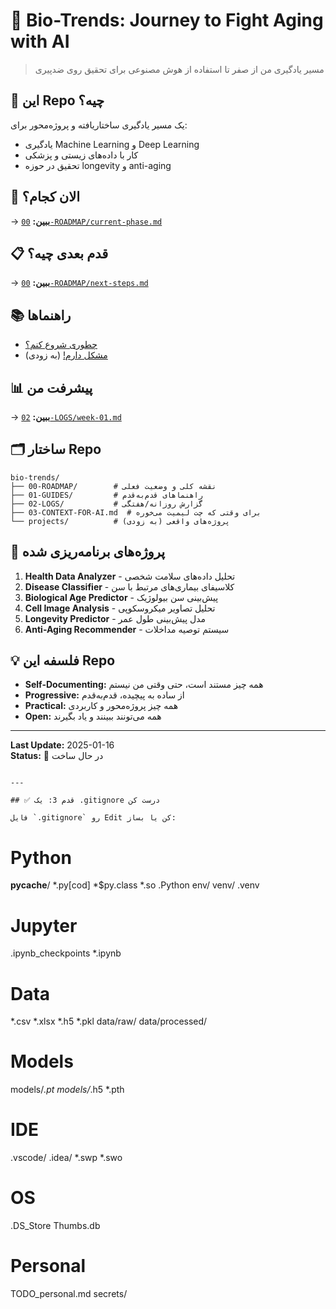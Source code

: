 # 🧬 Bio-Trends: Journey to Fight Aging with AI

> مسیر یادگیری من از صفر تا استفاده از هوش مصنوعی برای تحقیق روی ضدپیری

## 📖 این Repo چیه؟

یک مسیر یادگیری ساختاریافته و پروژه‌محور برای:
- یادگیری Machine Learning و Deep Learning
- کار با داده‌های زیستی و پزشکی
- تحقیق در حوزه longevity و anti-aging

## 🎯 الان کجام؟

→ **ببین:** [`00-ROADMAP/current-phase.md`](00-ROADMAP/current-phase.md)

## 📋 قدم بعدی چیه؟

→ **ببین:** [`00-ROADMAP/next-steps.md`](00-ROADMAP/next-steps.md)

## 📚 راهنماها

- [چطوری شروع کنم؟](01-GUIDES/how-to-start.md)
- [مشکل دارم!](01-GUIDES/debugging-guide.md) (به زودی)

## 📊 پیشرفت من

→ **ببین:** [`02-LOGS/week-01.md`](02-LOGS/week-01.md)

## 🗂️ ساختار Repo
```
bio-trends/
├── 00-ROADMAP/        # نقشه کلی و وضعیت فعلی
├── 01-GUIDES/         # راهنماهای قدم‌به‌قدم
├── 02-LOGS/           # گزارش روزانه/هفتگی
├── 03-CONTEXT-FOR-AI.md  # برای وقتی که چت لیمیت می‌خوره
└── projects/          # پروژه‌های واقعی (به زودی)
```

## 🚀 پروژه‌های برنامه‌ریزی شده

1. **Health Data Analyzer** - تحلیل داده‌های سلامت شخصی
2. **Disease Classifier** - کلاسیفای بیماری‌های مرتبط با سن
3. **Biological Age Predictor** - پیش‌بینی سن بیولوژیک
4. **Cell Image Analysis** - تحلیل تصاویر میکروسکوپی
5. **Longevity Predictor** - مدل پیش‌بینی طول عمر
6. **Anti-Aging Recommender** - سیستم توصیه مداخلات

## 💡 فلسفه این Repo

- **Self-Documenting:** همه چیز مستند است، حتی وقتی من نیستم
- **Progressive:** از ساده به پیچیده، قدم‌به‌قدم
- **Practical:** همه چیز پروژه‌محور و کاربردی
- **Open:** همه می‌تونند ببینند و یاد بگیرند

---

**Last Update:** 2025-01-16  
**Status:** 🔨 در حال ساخت
```

---

## ✅ قدم 3: یک .gitignore درست کن

فایل `.gitignore` رو Edit کن یا بساز:
```
# Python
__pycache__/
*.py[cod]
*$py.class
*.so
.Python
env/
venv/
.venv

# Jupyter
.ipynb_checkpoints
*.ipynb

# Data
*.csv
*.xlsx
*.h5
*.pkl
data/raw/
data/processed/

# Models
models/*.pt
models/*.h5
*.pth

# IDE
.vscode/
.idea/
*.swp
*.swo

# OS
.DS_Store
Thumbs.db

# Personal
TODO_personal.md
secrets/ 
